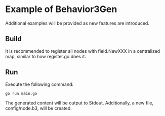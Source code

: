 # Example of Behavior3Gen

Additional examples will be provided as new features are introduced.

## Build

It is recommended to register all nodes with field.NewXXX in a centralized map, similar to how register.go does it.

## Run

Execute the following command:

``` bash
go run main.go
```

The generated content will be output to Stdout. Additionally, a new file, config/node.b3, will be created.